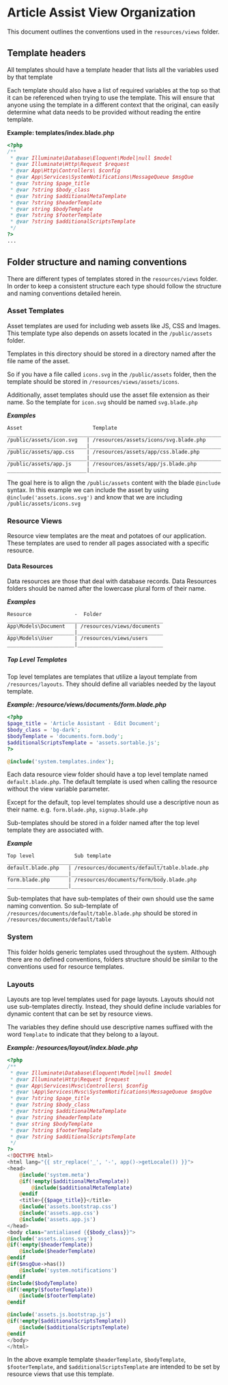 # Article Assist View Organization #

This document outlines the conventions used in the `resources/views` folder.

## Template headers ##
All templates should have a template header that lists all the variables used by that template

Each template should also have a list of required variables at the top so
that it can be referenced when trying to use the template. This will ensure that
anyone using the template in a different context that the original, can easily determine
what data needs to be provided without reading the entire template.

**Example: templates/index.blade.php**
```PHP 
<?php
/**
 * @var Illuminate\Database\Eloquent\Model|null $model
 * @var Illuminate\Http\Request $request
 * @var App\Http\Controllers\ $config
 * @var App\Services\SystemNotifications\MessageQueue $msgQue
 * @var ?string $page_title
 * @var ?string $body_class
 * @var ?string $additionalMetaTemplate
 * @var ?string $headerTemplate
 * @var string $bodyTemplate
 * @var ?string $footerTemplate
 * @var ?string $additionalScriptsTemplate
 */
?>
...
```

## Folder structure and naming conventions ##
There are different types of templates stored in the `resources/views` folder.
In order to keep a consistent structure each type should follow 
the structure and naming conventions detailed herein.

### Asset Templates ###
Asset templates are used for including web assets like JS, CSS and Images. 
This template type also depends on assets located in 
the `/public/assets` folder.

Templates in this directory should be stored in a directory 
named after the file name of the asset.

So if you have a file called `icons.svg` in the `/public/assets` folder, 
then the template should be stored in 
`/resources/views/assets/icons`.

Additionally, asset templates should use the asset file extension 
as their name. So the template for `icon.svg` should be named `svg.blade.php`

***Examples***
```
Asset                       Template
______________________________________________________________________
/public/assets/icon.svg   | /resources/assets/icons/svg.blade.php
__________________________|___________________________________________
/public/assets/app.css    | /resources/assets/app/css.blade.php
__________________________|___________________________________________
/public/assets/app.js     | /resources/assets/app/js.blade.php
__________________________|___________________________________________
```

The goal here is to align the `/public/assets` content with 
the blade `@include` syntax. In this example we can include the 
asset by using `@include('assets.icons.svg')` and know 
that we are including `/public/assets/icons.svg`

### Resource Views ###
Resource view templates are the meat and potatoes of our application. 
These templates are used to render all pages associated with 
a specific resource.

#### Data Resources ####
Data resources are those that deal with database records. 
Data Resources folders should be named after the lowercase plural form of their name.

***Examples***

```
Resource              -  Folder     
___________________________________________________
App\Models\Document   | /resources/views/documents
______________________|____________________________
App\Models\User       | /resources/views/users
______________________|____________________________
```
##### Top Level Templates #####
Top level templates are templates that utilize a 
layout template from `/resources/layouts`. They should define 
all variables needed by the layout template.

***Example: /resource/views/documents/form.blade.php***
```php
<?php
$page_title = 'Article Assistant - Edit Document';
$body_class = 'bg-dark';
$bodyTemplate = 'documents.form.body';
$additionalScriptsTemplate = 'assets.sortable.js';
?>

@include('system.templates.index');
```
Each data resource view folder should have a top level 
template named `default.blade.php`. The default template is used 
when calling the resource without the view variable parameter.

Except for the default, top level templates should use a descriptive noun 
as their name. e.g. `form.blade.php`, `signup.blade.php`

Sub-templates should be stored in a folder named after the top level 
template they are associated with. 

***Example*** 
```
Top level             Sub template 
___________________________________________________
default.blade.php   | /resources/documents/default/table.blade.php
____________________|______________________________
form.blade.php      | /resources/documents/form/body.blade.php
____________________|______________________________
```

Sub-templates that have sub-templates of their own should use the same naming convention.
So sub-template of `/resources/documents/default/table.blade.php` 
should be stored in `/resources/documents/default/table`

### System ###
This folder holds generic templates used throughout the system.
Although there are no defined conventions, folders structure 
should be similar to the conventions used for resource templates. 

### Layouts ###
Layouts are top level templates used for page layouts.
Layouts should not use sub-templates directly. Instead, they should define
include variables for dynamic content that can be set by resource views.

The variables they define should use descriptive names suffixed with 
the word `Template` to indicate that they belong to a layout. 

***Example: /resources/layout/index.blade.php***

```php
<?php
/**
 * @var Illuminate\Database\Eloquent\Model|null $model
 * @var Illuminate\Http\Request $request
 * @var App\Services\Mvsc\Controllers\ $config
 * @var \App\Services\Mvsc\SystemNotifications\MessageQueue $msgQue
 * @var ?string $page_title
 * @var ?string $body_class
 * @var ?string $additionalMetaTemplate
 * @var ?string $headerTemplate
 * @var string $bodyTemplate
 * @var ?string $footerTemplate
 * @var ?string $additionalScriptsTemplate
 */
?>
<!DOCTYPE html>
<html lang="{{ str_replace('_', '-', app()->getLocale()) }}">
<head>
    @include('system.meta')
    @if(!empty($additionalMetaTemplate))
        @include($additionalMetaTemplate)
    @endif
    <title>{{$page_title}}</title>
    @include('assets.bootstrap.css')
    @include('assets.app.css')
    @include('assets.app.js')
</head>
<body class="antialiased {{$body_class}}">
@include('assets.icons.svg')
@if(!empty($headerTemplate))
    @include($headerTemplate)
@endif
@if($msgQue->has())
    @include('system.notifications')
@endif
@include($bodyTemplate)
@if(!empty($footerTemplate))
    @include($footerTemplate)
@endif

@include('assets.js.bootstrap.js')
@if(!empty($additionalScriptsTemplate))
    @include($additionalScriptsTemplate)
@endif
</body>
</html>
```
In the above example template `$headerTemplate`, `$bodyTemplate`, `$footerTemplate`, and `$additionalScriptsTemplate`
are intended to be set by resource views that use this template.
